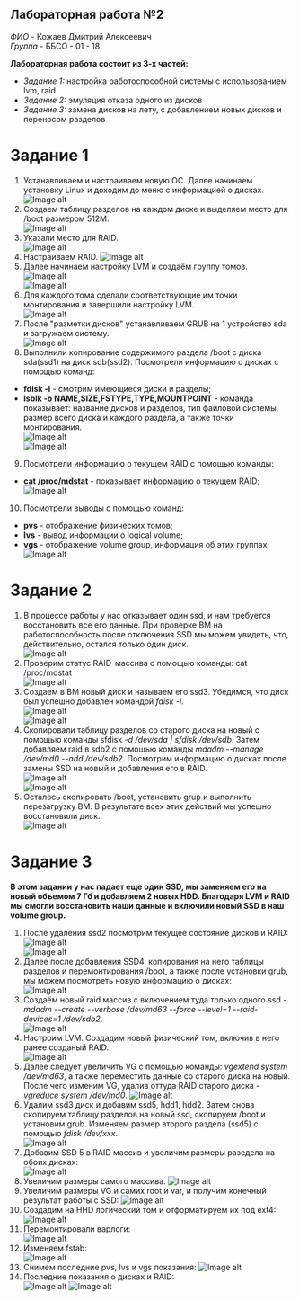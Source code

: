 ## Лабораторная работа №2  

*ФИО* - Кожаев Дмитрий Алексеевич  
*Группа* - ББСО - 01 - 18  

**Лабораторная работа состоит из 3-х частей:**  
- *Задание 1:* настройка работоспособной системы с использованием lvm, raid  
- *Задание 2:* эмуляция отказа одного из дисков  
- *Задание 3:* замена дисков на лету, с добавлением новых дисков и переносом разделов  

# Задание 1
1. Устанавливаем и настраиваем новую ОС. Далее начинаем установку Linux и доходим до меню с информацией о дисках.  
![Image alt](https://github.com/kozhaevone/OS/blob/master/lab2/Screenshots/Task1/1.Start%20the%20installation.png)  
2. Создаем таблицу разделов на каждом диске и выделяем место для /boot размером 512М.    
![Image alt](https://github.com/kozhaevone/OS/blob/master/lab2/Screenshots/Task1/2.Rzdelenie_diskov.png)
3. Указали место для RAID.  
![Image alt](https://github.com/kozhaevone/OS/blob/master/lab2/Screenshots/Task1/3.memory.png)  
4. Настраиваем RAID.
![Image alt](https://github.com/kozhaevone/OS/blob/master/lab2/Screenshots/Task1/4.RAID.png)  
5. Далее начинаем настройку LVM и создаём группу томов.  
![Image alt](https://github.com/kozhaevone/OS/blob/master/lab2/Screenshots/Task1/5.LVM.png)  
![Image alt](https://github.com/kozhaevone/OS/blob/master/lab2/Screenshots/Task1/6.LVM_step2.png)  
6. Для каждого тома сделали соответствующие им точки монтирования и завершили настройку LVM.  
![Image alt](https://github.com/kozhaevone/OS/blob/master/lab2/Screenshots/Task1/7.Finish_LWM.PNG)  
7. После "разметки дисков" устанавливаем GRUB на 1 устройство sda и загружаем систему.  
![Image alt](https://github.com/kozhaevone/OS/blob/master/lab2/Screenshots/Task1/9.Grub_disk1.PNG)
8. Выполнили копирование содержимого раздела /boot с диска sda(ssd1) на диск sdb(ssd2). Посмотрели информацию о дисках с помощью команд:  
- **fdisk -l** - смотрим имеющиеся диски и разделы;
- **lsblk -o NAME,SIZE,FSTYPE,TYPE,MOUNTPOINT** - команда показывает: название дисков и разделов, тип файловой системы, размер всего диска и каждого раздела, а также точки монтирования.  
![Image alt](https://github.com/kozhaevone/OS/blob/master/lab2/Screenshots/Task1/13.fdisk-l.png)  
![Image alt](https://github.com/kozhaevone/OS/blob/master/lab2/Screenshots/Task1/10.inf_fisk.png)  
9. Посмотрели информацию о текущем RAID с помощью команды:  
- **cat /proc/mdstat** - показывает информацию о текущем RAID;  
![Image alt](https://github.com/kozhaevone/OS/blob/master/lab2/Screenshots/Task1/11.inf_RAID.png)  
10. Посмотрели выводы с помощью команд:  
- **pvs** - отображение физических томов;
- **lvs** - вывод информации о logical volume;  
- **vgs** - отображение volume group, информация об этих группах;  
![Image alt](https://github.com/kozhaevone/OS/blob/master/lab2/Screenshots/Task1/12.inf_dop.PNG)  

# Задание 2  
1. В процессе работы у нас отказывает один ssd, и нам требуется восстановить все его данные. При проверке ВМ на работоспособность после отключения SSD мы можем увидеть, что, действительно, остался только один диск.  
![Image alt](https://github.com/kozhaevone/OS/blob/master/lab2/Screenshots/Task2/1.ssd_upal.png)  
2. Проверим статус RAID-массива с помощью команды: cat /proc/mdstat  
![Image alt](https://github.com/kozhaevone/OS/blob/master/lab2/Screenshots/Task2/2.status_RAID.png)  
3. Создаем в ВМ новый диск и называем его ssd3. Убедимся, что диск был успешно добавлен командой *fdisk -l*.  
![Image alt](https://github.com/kozhaevone/OS/blob/master/lab2/Screenshots/Task2/3.fdisk.png)  
![Image alt](https://github.com/kozhaevone/OS/blob/master/lab2/Screenshots/Task2/4.fdisk(2).png)  
4. Скопировали таблицу разделов со старого диска на новый с помощью команды sfdisk *-d /dev/sda | sfdisk /dev/sdb*. Затем добавляем raid в sdb2 c помощью команды *mdadm --manage /dev/md0 --add /dev/sdb2*. Посмотрим информацию о дисках после замены SSD на новый и добавления его в RAID.  
![Image alt](https://github.com/kozhaevone/OS/blob/master/lab2/Screenshots/Task2/7.inf.png)  
![Image alt](https://github.com/kozhaevone/OS/blob/master/lab2/Screenshots/Task2/6.mdadm.png)  
5. Осталось скопировать /boot, установить grup и выполнить перезагрузку ВМ. В результате всех этих действий мы успешно восстановили диск.  
![Image alt](https://github.com/kozhaevone/OS/blob/master/lab2/Screenshots/Task2/9.finish.png)  

# Задание 3
**В этом задании у нас падает еще один SSD, мы заменяем его на новый объемом 7 Гб и добавляем 2 новых HDD. Благодаря LVM и RAID мы смогли восстановить наши данные и включили новый SSD в наш volume group.**  
1. После удаления ssd2 посмотрим текущее состояние дисков и RAID:  
![Image alt](https://github.com/kozhaevone/OS/blob/master/lab2/Screenshots/Task3/1.delete_ssd2.png)  
![Image alt](https://github.com/kozhaevone/OS/blob/master/lab2/Screenshots/Task3/2.inf_RAID.png)  
2. Далее после добавления SSD4, копирования на него таблицы разделов и перемонтирования /boot, а также после установки grub, мы можем посмотреть новую информацию о дисках:  
![Image alt](https://github.com/kozhaevone/OS/blob/master/lab2/Screenshots/Task3/3.SSD4.png)  
3. Создаём новый raid массив с включением туда только одного ssd - *mdadm --create --verbose /dev/md63 --force --level=1 --raid-devices=1 /dev/sdb2*.  
![Image alt](https://github.com/kozhaevone/OS/blob/master/lab2/Screenshots/Task3/4.RAID.png)  
4. Настроим LVM. Создадим новый физический том, включив в него ранее созданый RAID.  
![Image alt](https://github.com/kozhaevone/OS/blob/master/lab2/Screenshots/Task3/5.LVM.png)  
5. Далее следует увеличить VG с помощью команды: *vgextend system /dev/md63*, а также переместить данные со старого диска на новый. После чего изменим VG, удалив оттуда RAID старого диска - *vgreduce system /dev/md0*.
![Image alt](https://github.com/kozhaevone/OS/blob/master/lab2/Screenshots/Task3/6.vgs.png)
6. Удалим ssd3 диск и добавим ssd5, hdd1, hdd2. Затем снова скопируем таблицу разделов на новый ssd, скопируем /boot и установим grub. Изменяем размер второго раздела (ssd5) c помощью *fdisk /dev/xxx*.  
![Image alt](https://github.com/kozhaevone/OS/blob/master/lab2/Screenshots/Task3/8.SSD5.png)
7. Добавим SSD 5 в RAID массив и увеличим размеры разедела на обоих дисках:  
![Image alt](https://github.com/kozhaevone/OS/blob/master/lab2/Screenshots/Task3/9.SSD(2).png)
8. Увеличим размеры самого массива.
![Image alt](https://github.com/kozhaevone/OS/blob/master/lab2/Screenshots/Task3/11.massiv.png)
9. Увеличим размеры VG и самих root и var, и получим конечный результат работы с SSD:
![Image alt](https://github.com/kozhaevone/OS/blob/master/lab2/Screenshots/Task3/12.VG.png)
10. Создадим на HHD логический том и отформатируем их под ext4:  
![Image alt](https://github.com/kozhaevone/OS/blob/master/lab2/Screenshots/Task3/13.HHD.png)
11. Перемонтировали варлоги:  
![Image alt](https://github.com/kozhaevone/OS/blob/master/lab2/Screenshots/Task3/14.varl.png)
12. Изменяем fstab:  
![Image alt](https://github.com/kozhaevone/OS/blob/master/lab2/Screenshots/Task3/15.fstab.png)
13. Снимем последние pvs, lvs и vgs показания:
![Image alt](https://github.com/kozhaevone/OS/blob/master/lab2/Screenshots/Task3/16.pokas.png)
14. Последние показания о дисках и RAID:  
![Image alt](https://github.com/kozhaevone/OS/blob/master/lab2/Screenshots/Task3/17.finish.png)
![Image alt](https://github.com/kozhaevone/OS/blob/master/lab2/Screenshots/Task3/18.finish.png)  
